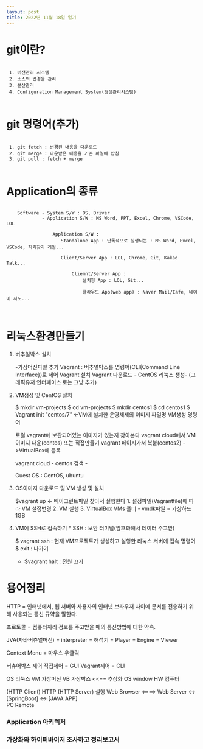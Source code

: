 ```yaml
---
layout: post
title: 2022년 11월 18일 일기
---
```


# git이란?

<pre>
<code>
 1. 버전관리 시스템
 2. 소스의 변경을 관리
 3. 분산관리
 4. Configuration Management System(형상관리시스템)
</code>
</pre>

# git 명령어(추가)

<pre>
<code>
 1. git fetch : 변경된 내용을 다운로드
 2. git merge : 다운받은 내용을 기존 파일에 합침
 3. git pull : fetch + merge
</code>
</pre>
 

 # Application의 종류

 <pre>
<code>
    Software - System S/W : OS, Driver
             - Application S/W : MS Word, PPT, Excel, Chrome, VSCode, LOL

                 Application S/W : 
                    Standalone App : 단독적으로 실행되는 : MS Word, Excel, VSCode, 지뢰찾기 게임...

                    Client/Server App : LOL, Chrome, Git, Kakao Talk...

                        Cliemnt/Server App : 
                            설치형 App : LOL, Git...

                            클라우드 App(web app) : Naver Mail/Cafe, 네이버 지도...

</code>
</pre>



# **리눅스환경만들기**

1. 버추얼박스 설치
   
    -가상머신파일 추가
        Vagrant : 
            버추얼박스를 명령어(CLI{Command Line Interface})로 제어
            Vagrant 설치
                Vagrant 다운로드 - CentOS 리눅스 생성- 
            (그래픽유저 인터페이스 로는 그냥 추가)


2. VM생성 및 CentOS 설치
   
    $ mkdir vm-projects 
    $ cd vm-projects
    $ mkdir centos1
    $ cd centos1
    $ Vagrant init "centos/7" <-VM에  설치한 운영체제의 이미지 파일명
        VM생성 명령어

    로컬 vagrant에 보관되어있는 이미지가 있는지 찾아본다
    vagrant cloud에서 VM이미지 다운(centos) 또는 직접만들기 vagrant 페이지가서 복붙(centos2) ->VirtualBox에 등록

    vagrant cloud - centos 검색 - 

     Guest OS : CentOS, ubuntu

    
    
3. OS이미지 다운로드 및 VM 생성 및 설치
   
    $vagrant up <- 배이그런트파일 찾아서 실행한다
        1. 설정파일(Vagrantfile)에 따라 VM 설정변경
        2. VM 실행
        3. VirtualBox VMs 폴더 - vmdk파일 = 가상하드 1GB


4. VM에 SSH로 접속하기  * SSH : 보안 터미널(암호화해서 데이터 주고받)
   
    $ vagrant ssh : 현재 VM프로젝트가 생성하고 실행한 리눅스 서버에 접속 명령어
    $ exit : 나가기

    * $vagrant halt : 전원 끄기


# 용어정리 
   
HTTP = 인터넷에서, 웹 서버와 사용자의 인터넷 브라우저 사이에 문서를 전송하기 위해 사용되는 통신 규약을 말한다.

프로토콜 = 컴퓨터끼리 정보를 주고받을 때의 통신방법에 대한 약속.

JVA(자바버츄얼머신) = interpreter = 해석기 = Player = Engine = Viewer

Context Menu = 마우스 우클릭





버츄어박스 제어
    직접제어 = GUI
    Vagrant제어 = CLI
    
OS 리눅스
VM 가상머신
VB 가상박스         <<== 추상화
OS window
HW 컴퓨터

(HTTP Client)  HTTP  (HTTP Server)                실행
 Web Browser  <====>   Web Server <-> [SpringBoot] <-> [JAVA APP]            
    PC                   Remote



### Application 아키텍처
### 가상화와 하이퍼바이저 조사하고 정리보고서
